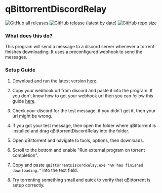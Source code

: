 # qBittorrentDiscordRelay
[![GitHub all releases](https://img.shields.io:/github/downloads/Anequit/qBittorrentDiscordRelay/total)](https://github.com/Anequit/qBittorrentDiscordRelay/releases)
[![GitHub release (latest by date)](https://img.shields.io:/github/v/release/Anequit/qBittorrentDiscordRelay)](https://github.com/Anequit/qBittorrentDiscordRelay/releases)
[![GitHub repo size](https://img.shields.io:/github/repo-size/Anequit/qBittorrentDiscordRelay)](https://github.com/Anequit/qBittorrentDiscordRelay/releases)

### What does this do?
This program will send a message to a discord server whenever a torrent finishes downloading. It uses a preconfigured webhook to send the messages.

### Setup Guide
1. Download and run the latest version [here](https://github.com/Anequit/qBittorrentDiscordRelay/releases/latest).
 
2. Copy your webhook url from discord and paste it into the program. If you don't know how to get your webhook url then you can follow this guide [here](https://support.discord.com/hc/en-us/articles/228383668-Intro-to-Webhooks).

3. Check your discord for the test message, if you didn't get it, then your url might be wrong. 

4. If you got your test message, then open the folder where qBittorrent is installed and drag qBittorrentDiscordRelay into the folder.

4. Open qBittorrent and navigate to tools, options, then downloads.

5. Scroll to the bottom and enable "Run external program on torrent completion".

6. Copy and paste `qBittorrentDiscordRelay.exe "%N has finished downloading."` into the text field.

7. Try torrenting something small and quick to verify that qBittorrent is setup correctly.
